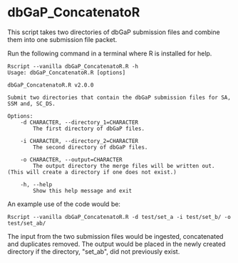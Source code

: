 # dbGaP_ConcatenatoR
This script takes two directories of dbGaP submission files and combine them into one submission file packet.

Run the following command in a terminal where R is installed for help.

```
Rscript --vanilla dbGaP_ConcatenatoR.R -h
Usage: dbGaP_ConcatenatoR.R [options]

dbGaP_ConcatenatoR.R v2.0.0

Submit two directories that contain the dbGaP submission files for SA, SSM and, SC_DS.

Options:
	-d CHARACTER, --directory_1=CHARACTER
		The first directory of dbGaP files.

	-i CHARACTER, --directory_2=CHARACTER
		The second directory of dbGaP files.

	-o CHARACTER, --output=CHARACTER
		The output directory the merge files will be written out. (This will create a directory if one does not exist.)

	-h, --help
		Show this help message and exit
```

An example use of the code would be:

```
Rscript --vanilla dbGaP_ConcatenatoR.R -d test/set_a -i test/set_b/ -o test/set_ab/
```

The input from the two submission files would be ingested, concatenated and duplicates removed. The output would be placed in the newly created directory if the directory, "set_ab", did not previously exist.
